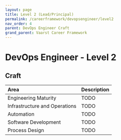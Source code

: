 ```yaml
---
layout: page
title: Level 2 (Lead/Principal)
permalink: /careerframework/devopsengineer/level2
nav_order: 4
parent: DevOps Engineer Craft
grand_parent: Vaarst Career Framework
---
```


# DevOps Engineer - Level 2

## Craft

|Area          | Description       |
|:-------------|:------------------|
| Engineering Maturity | TODO |
| Infrastructure and Operations | TODO |
| Automation | TODO |
| Software Development | TODO |
| Process Design | TODO |
